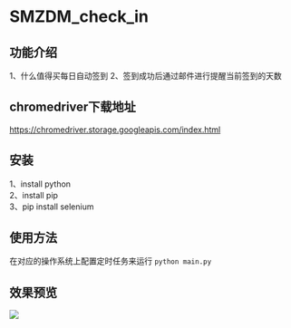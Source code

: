 # SMZDM_check_in

## 功能介绍
1、什么值得买每日自动签到
2、签到成功后通过邮件进行提醒当前签到的天数

## chromedriver下载地址
https://chromedriver.storage.googleapis.com/index.html

## 安装
1、install python  
2、install pip  
3、pip install selenium  

## 使用方法
在对应的操作系统上配置定时任务来运行 `python main.py`

## 效果预览
![](https://ws2.sinaimg.cn/large/006tNc79gy1fop166qxxrj30yi1pc1l3.jpg)
